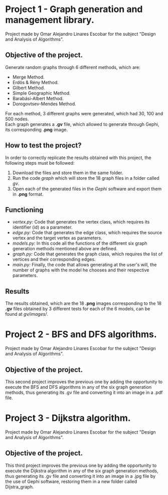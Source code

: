 # Project 1 - Graph generation and management library.
Project made by Omar Alejandro Linares Escobar for the subject "Design and Analysis of Algorithms".
## Objective of the project. 
Generate random graphs through 6 different methods, which are:
* Merge Method.
* Erdös & Rény Method.
* Gilbert Method.
* Simple Geographic Method.
* Barabási-Albert Method.
* Dorogovtsev-Mendes Method.

For each method, 3 different graphs were generated, which had 30, 100 and 500 nodes.  
Each graph generates a **.gv** file, which allowed to generate through Gephi, its corresponding **.png** image.

## How to test the project?
In order to correctly replicate the results obtained with this project, the following steps must be followed:
1. Download the files and store them in the same folder.
2. Run the code *graph* which will store the 18 graph files in a folder called *gv*.
3. Open each of the generated files in the *Gephi* software and export them in **.png** format.

## Functioning
* *vertex.py:* Code that generates the vertex class, which requires its identifier (id) as a parameter.
* *edge.py:* Code that generates the edge class, which requires the source vertex and the target vertex as parameters.
* *models.py:* In this code all the functions of the different six graph generation methods mentioned above are defined.
* *graph.py:* Code that generates the graph class, which requires the list of vertices and their corresponding edges.
* *main.py:* Finally, the code that allows generating at the user's will, the number of graphs with the model he chooses and their respective parameters.

## Results
The results obtained, which are the 18 **.png** images corresponding to the 18 **.gv** files obtained by 3 different tests for each of the 6 models, can be found at *gv/images/*.

# Project 2 - BFS and DFS algorithms.
Project made by Omar Alejandro Linares Escobar for the subject "Design and Analysis of Algorithms".
## Objective of the project. 
This second project improves the previous one by adding the opportunity to execute the BFS and DFS algorithms in any of the six graph generation methods, thus generating its .gv file and converting it into an image in a .pdf file.

# Project 3 - Dijkstra algorithm.
Project made by Omar Alejandro Linares Escobar for the subject "Design and Analysis of Algorithms".
## Objective of the project. 
This third project improves the previous one by adding the opportunity to execute the Dijkstra algorithm in any of the six graph generation methods, thus generating its .gv file and converting it into an image in a .jpg file by the use of Gephi software, restoring them in a new folder called Dijstra_graph.
